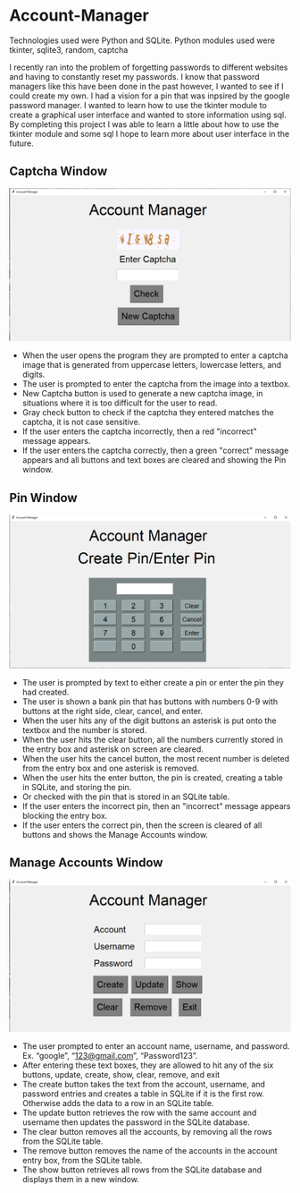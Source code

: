 # Account-Manager
Technologies used were Python and SQLite.
Python modules used were tkinter, sqlite3, random, captcha

I recently ran into the problem of forgetting passwords to different websites and having to constantly reset my passwords. I know that password managers like this have been done in the past however, I wanted to see if I could create my own. I had a vision for a pin that was inpsired by the google password manager. I wanted to learn how to use the tkinter module to create a graphical user interface and wanted to store information using sql. By completing this project I was able to learn a little about how to use the tkinter module and some sql I hope to learn more about user interface in the future.

## Captcha Window
![](/images/CaptchaWindow.PNG)
* When the user opens the program they are prompted to enter a captcha image that is generated from uppercase letters, lowercase letters, and digits. 
* The user is prompted to enter the captcha from the image into a textbox.  
* New Captcha button is used to generate a new captcha image, in situations where it is too difficult for the user to read. 
* Gray check button to check if the captcha they entered matches the captcha, it is not case sensitive. 
* If the user enters the captcha incorrectly, then a red "incorrect" message appears. 
* If the user enters the captcha correctly, then a green "correct" message appears and all buttons and text boxes are cleared and showing the Pin window. 

## Pin Window
![](/images/PinWindow.PNG)
* The user is prompted by text to either create a pin or enter the pin they had created.  
* The user is shown a bank pin that has buttons with numbers 0-9 with buttons at the right side, clear, cancel, and enter. 
* When the user hits any of the digit buttons an asterisk is put onto the textbox and the number is stored. 
* When the user hits the clear button, all the numbers currently stored in the entry box and asterisk on screen are cleared. 
* When the user hits the cancel button, the most recent number is deleted from the entry box and one asterisk is removed. 
* When the user hits the enter button, the pin is created, creating a table in SQLite, and storing the pin. 
* Or checked with the pin that is stored in an SQLite table. 
* If the user enters the incorrect pin, then an "incorrect" message appears blocking the entry box. 
* If the user enters the correct pin, then the screen is cleared of all buttons and shows the Manage Accounts window. 

## Manage Accounts Window 
![](/images/AccountWindow.PNG)
* The user prompted to enter an account name, username, and password. Ex. “google”, “123@gmail.com”, “Password123”. 
* After entering these text boxes, they are allowed to hit any of the six buttons, update, create, show, clear, remove, and exit 
* The create button takes the text from the account, username, and password entries and creates a table in SQLite if it is the first row. Otherwise
adds the data to a row in an SQLite table. 
* The update button retrieves the row with the same account and username then updates the password in the SQLite database. 
* The clear button removes all the accounts, by removing all the rows from the SQLite table. 
* The remove button removes the name of the accounts in the account entry box, from the SQLite table. 
* The show button retrieves all rows from the SQLite database and displays them in a new window. 

